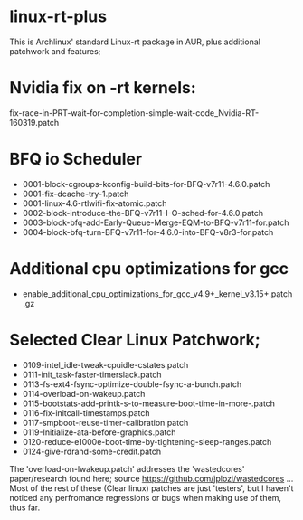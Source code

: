# linux-rt-plus

This is Archlinux' standard Linux-rt package in AUR, plus additional patchwork and features;

# Nvidia fix on -rt kernels: 

fix-race-in-PRT-wait-for-completion-simple-wait-code_Nvidia-RT-160319.patch

# BFQ io Scheduler

* 0001-block-cgroups-kconfig-build-bits-for-BFQ-v7r11-4.6.0.patch
* 0001-fix-dcache-try-1.patch
* 0001-linux-4.6-rtlwifi-fix-atomic.patch
* 0002-block-introduce-the-BFQ-v7r11-I-O-sched-for-4.6.0.patch
* 0003-block-bfq-add-Early-Queue-Merge-EQM-to-BFQ-v7r11-for.patch
* 0004-block-bfq-turn-BFQ-v7r11-for-4.6.0-into-BFQ-v8r3-for.patch

# Additional cpu optimizations for gcc

* enable_additional_cpu_optimizations_for_gcc_v4.9+_kernel_v3.15+.patch.gz

# Selected Clear Linux Patchwork;

* 0109-intel_idle-tweak-cpuidle-cstates.patch
* 0111-init_task-faster-timerslack.patch
* 0113-fs-ext4-fsync-optimize-double-fsync-a-bunch.patch
* 0114-overload-on-wakeup.patch
* 0115-bootstats-add-printk-s-to-measure-boot-time-in-more-.patch
* 0116-fix-initcall-timestamps.patch
* 0117-smpboot-reuse-timer-calibration.patch
* 0119-Initialize-ata-before-graphics.patch
* 0120-reduce-e1000e-boot-time-by-tightening-sleep-ranges.patch
* 0124-give-rdrand-some-credit.patch

The 'overload-on-lwakeup.patch' addresses the 'wastedcores' paper/research found here; source https://github.com/jplozi/wastedcores ... Most of the rest of these (Clear linux) patches are just 'testers', but I haven't noticed any perfromance regressions or bugs when making use of them, thus far.

